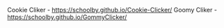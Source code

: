 Cookie Cliker - https://schoolby.github.io/Cookie-Clicker/
Goomy Cliker - https://schoolby.github.io/GommyClicker/
